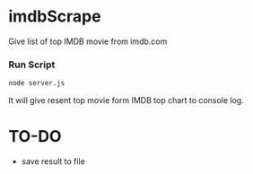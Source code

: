 # imdbScrape
  Give list of top IMDB movie from imdb.com
  
 ### Run Script 
  ```sh
  node server.js
  ```
  It will give resent top movie form IMDB top chart to console log.
  
  # TO-DO
  - save result to file 
